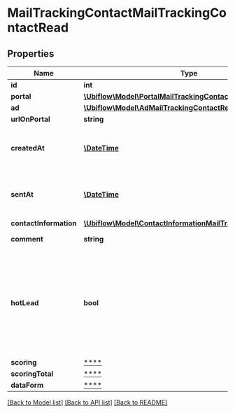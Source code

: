 # MailTrackingContactMailTrackingContactRead

## Properties
Name | Type | Description | Notes
------------ | ------------- | ------------- | -------------
**id** | **int** | The unique identifier of the contact, in the Ubiflow IS. | [optional] 
**portal** | [**\Ubiflow\Model\PortalMailTrackingContactRead**](PortalMailTrackingContactRead.md) |  | [optional] 
**ad** | [**\Ubiflow\Model\AdMailTrackingContactRead**](AdMailTrackingContactRead.md) |  | [optional] 
**urlOnPortal** | **string** | The url of the ad on the portal. | [optional] 
**createdAt** | [**\DateTime**](\DateTime.md) | The date the contact sent the email on the portal.  Dates use the &lt;a href&#x3D;\&quot;https://tools.ietf.org/html/rfc3339#section-5.8\&quot;&gt;RFC3339&lt;/a&gt; format (ex: 2020-12-16T00:00:00+00). | [optional] 
**sentAt** | [**\DateTime**](\DateTime.md) | The date Ubiflow sent the email to the advertiser.  Dates use the &lt;a href&#x3D;\&quot;https://tools.ietf.org/html/rfc3339#section-5.8\&quot;&gt;RFC3339&lt;/a&gt; format (ex: 2020-12-16T00:00:00+00). | [optional] 
**contactInformation** | [**\Ubiflow\Model\ContactInformationMailTrackingContactRead**](ContactInformationMailTrackingContactRead.md) |  | [optional] 
**comment** | **string** | The comment written by the contact about the ad on the portal. | [optional] 
**hotLead** | **bool** | Whether the contact is a hot lead or not.  A lead is hot when he asked himself some information about the ad on the portal.  A lead is not hot when he has been provided by the portal who deduced that this lead COULD be interested by the ad, either because the lead has created on the portal an alert concerning new ads which match some criteria, or because this ad is similar to another ad for which the lead has shown some interest.  By default, the API only returns hot leads when GETting a collection of contacts. Non hot leads may be retrieved thanks to the filter corresponding to this property. | [optional] 
**scoring** | [****](.md) |  | [optional] 
**scoringTotal** | [****](.md) |  | [optional] 
**dataForm** | [****](.md) |  | [optional] 

[[Back to Model list]](../../README.md#documentation-for-models) [[Back to API list]](../../README.md#documentation-for-api-endpoints) [[Back to README]](../../README.md)

